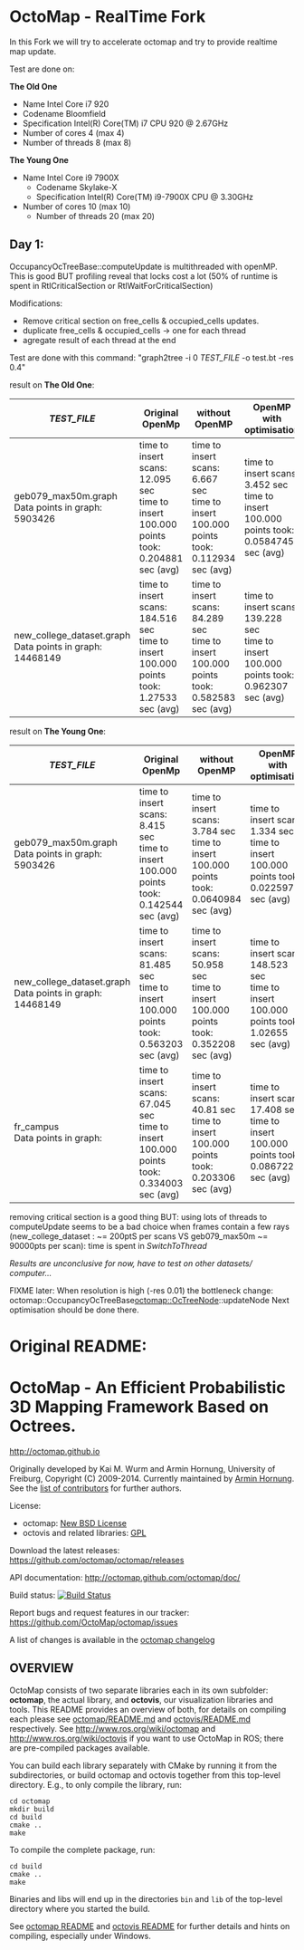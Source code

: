OctoMap - RealTime Fork
===========================================================================

In this Fork we will try to accelerate octomap and try to provide realtime map update.

Test are done on:

**The Old One**
  * Name			Intel Core i7 920
  * Codename		Bloomfield
  * Specification		Intel(R) Core(TM) i7 CPU         920  @ 2.67GHz
  * Number of cores		4 (max 4)
  * Number of threads	8 (max 8)
  
**The Young One**
  * Name			Intel Core i9 7900X
	 * Codename		Skylake-X
	 * Specification		Intel(R) Core(TM) i9-7900X CPU @ 3.30GHz
  * Number of cores		10 (max 10)
	 * Number of threads	20 (max 20)
	
Day 1:
--------
OccupancyOcTreeBase<NODE>::computeUpdate is multithreaded with openMP. This is good BUT
profiling reveal that locks cost a lot (50% of runtime is spent in RtlCriticalSection or RtlWaitForCriticalSection)

Modifications: 
- Remove critical section on  free_cells & occupied_cells updates.
- duplicate free_cells & occupied_cells -> one for each thread
- agregate result of each thread at the end

Test are done with this command: "graph2tree -i 0 *TEST_FILE* -o test.bt -res 0.4"


result on **The Old One**: 

| *TEST_FILE*         | Original OpenMp |without OpenMP | OpenMP with optimisation |
| ------------- | ------------- | ------------- | ------------- |
|  geb079_max50m.graph <br> Data points in graph: 5903426 | time to insert scans:<br> 12.095 sec<br> time to insert 100.000 points took:<br> 0.204881 sec (avg) |time to insert scans:<br> 6.667 sec<br>time to insert 100.000 points took:<br> 0.112934 sec (avg) | time to insert scans:<br> 3.452 sec <br>time to insert 100.000 points took:<br> 0.0584745 sec (avg) |
| new_college_dataset.graph <br> Data points in graph: 14468149| time to insert scans:<br> 184.516 sec<br>time to insert 100.000 points took:<br> 1.27533 sec (avg) | time to insert scans:<br> 84.289 sec<br>time to insert 100.000 points took:<br> 0.582583 sec (avg) |time to insert scans:<br> 139.228 sec<br>time to insert 100.000 points took:<br> 0.962307 sec (avg)|

result on **The Young One**: 

| *TEST_FILE*         | Original OpenMp |without OpenMP | OpenMP with optimisation |
| ------------- | ------------- | ------------- | ------------- |
|  geb079_max50m.graph <br> Data points in graph: 5903426 | time to insert scans:<br> 8.415 sec<br> time to insert 100.000 points took:<br> 0.142544 sec (avg) |time to insert scans:<br> 3.784 sec<br>time to insert 100.000 points took:<br> 0.0640984 sec (avg) | time to insert scans:<br> 1.334 sec <br>time to insert 100.000 points took:<br> 0.022597 sec (avg) |
| new_college_dataset.graph <br> Data points in graph: 14468149| time to insert scans:<br> 81.485 sec<br>time to insert 100.000 points took:<br> 0.563203 sec (avg) | time to insert scans:<br> 50.958 sec<br>time to insert 100.000 points took:<br> 0.352208 sec (avg) |time to insert scans:<br> 148.523 sec<br>time to insert 100.000 points took:<br> 1.02655 sec (avg)|
| fr_campus <br> Data points in graph: | time to insert scans:<br> 67.045 sec<br>time to insert 100.000 points took:<br> 0.334003 sec (avg)| time to insert scans:<br> 40.81 sec<br>time to insert 100.000 points took:<br> 0.203306 sec (avg)|time to insert scans:<br> 17.408 sec<br>time to insert 100.000 points took:<br> 0.0867227 sec (avg)|





removing critical section is a good thing BUT: using lots of threads to computeUpdate seems to be a bad choice when frames contain a few rays (new_college_dataset : ~= 200ptS per scans VS geb079_max50m ~= 90000pts per scan): time is spent in *SwitchToThread*

*Results are unconclusive for now, have to test on other datasets/ computer...*

FIXME later: 
When resolution is high (-res 0.01) the bottleneck change: octomap::OccupancyOcTreeBase<octomap::OcTreeNode>::updateNode
Next optimisation should be done there.





Original README:
===========================================================================


OctoMap - An Efficient Probabilistic 3D Mapping Framework Based on Octrees.
===========================================================================

http://octomap.github.io

Originally developed by Kai M. Wurm and Armin Hornung, University of Freiburg, Copyright (C) 2009-2014.
Currently maintained by [Armin Hornung](https://github.com/ahornung).
See the [list of contributors](octomap/AUTHORS.txt) for further authors.

License: 
  * octomap: [New BSD License](octomap/LICENSE.txt)
  * octovis and related libraries: [GPL](octovis/LICENSE.txt)


Download the latest releases:
  https://github.com/octomap/octomap/releases

API documentation:
  http://octomap.github.com/octomap/doc/
  
Build status: 
  [![Build Status](https://travis-ci.org/OctoMap/octomap.png?branch=devel)](https://travis-ci.org/OctoMap/octomap)
  
Report bugs and request features in our tracker:
  https://github.com/OctoMap/octomap/issues

A list of changes is available in the [octomap changelog](octomap/CHANGELOG.txt)


OVERVIEW
--------

OctoMap consists of two separate libraries each in its own subfolder:
**octomap**, the actual library, and **octovis**, our visualization libraries and tools.
This README provides an overview of both, for details on compiling each please 
see [octomap/README.md](octomap/README.md) and [octovis/README.md](octovis/README.md) respectively.
See http://www.ros.org/wiki/octomap and http://www.ros.org/wiki/octovis if you 
want to use OctoMap in ROS; there are pre-compiled packages available.

You can build each library separately with CMake by running it from the subdirectories, 
or build octomap and octovis together from this top-level directory. E.g., to
only compile the library, run:

    cd octomap
    mkdir build
    cd build
    cmake ..
    make
  
To compile the complete package, run:

    cd build
    cmake ..
    make
  
Binaries and libs will end up in the directories `bin` and `lib` of the
top-level directory where you started the build.


See [octomap README](octomap/README.md) and [octovis README](octovis/README.md) for further
details and hints on compiling, especially under Windows.
